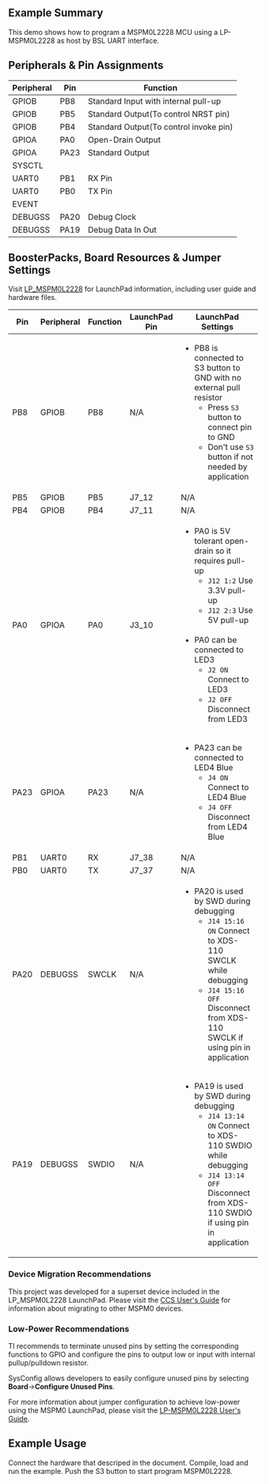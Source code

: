## Example Summary

This demo shows how to program a MSPM0L2228 MCU using a LP-MSPM0L2228 as host by BSL UART interface.

## Peripherals & Pin Assignments

| Peripheral | Pin | Function |
| --- | --- | --- |
| GPIOB | PB8 | Standard Input with internal pull-up |
| GPIOB | PB5 | Standard Output(To control NRST pin) |
| GPIOB | PB4 | Standard Output(To control invoke pin) |
| GPIOA | PA0 | Open-Drain Output |
| GPIOA | PA23 | Standard Output |
| SYSCTL |  |  |
| UART0 | PB1 | RX Pin |
| UART0 | PB0 | TX Pin |
| EVENT |  |  |
| DEBUGSS | PA20 | Debug Clock |
| DEBUGSS | PA19 | Debug Data In Out |

## BoosterPacks, Board Resources & Jumper Settings

Visit [LP_MSPM0L2228](https://www.ti.com/tool/LP-MSPM0L2228) for LaunchPad information, including user guide and hardware files.

| Pin | Peripheral | Function | LaunchPad Pin | LaunchPad Settings |
| --- | --- | --- | --- | --- |
| PB8 | GPIOB | PB8 | N/A | <ul><li>PB8 is connected to S3 button to GND with no external pull resistor<br><ul><li>Press `S3` button to connect pin to GND<br><li>Don't use `S3` button if not needed by application</ul></ul> |
| PB5 | GPIOB | PB5 | J7_12 | N/A |
| PB4 | GPIOB | PB4 | J7_11 | N/A |
| PA0 | GPIOA | PA0 | J3_10 | <ul><li>PA0 is 5V tolerant open-drain so it requires pull-up<br><ul><li>`J12 1:2` Use 3.3V pull-up<br><li>`J12 2:3` Use 5V pull-up</ul><br><li>PA0 can be connected to LED3<br><ul><li>`J2 ON` Connect to LED3<br><li>`J2 OFF` Disconnect from LED3</ul></ul> |
| PA23 | GPIOA | PA23 | N/A | <ul><li>PA23 can be connected to LED4 Blue<br><ul><li>`J4 ON` Connect to LED4 Blue<br><li>`J4 OFF` Disconnect from LED4 Blue</ul></ul> |
| PB1 | UART0 | RX | J7_38 | N/A |
| PB0 | UART0 | TX | J7_37 | N/A |
| PA20 | DEBUGSS | SWCLK | N/A | <ul><li>PA20 is used by SWD during debugging<br><ul><li>`J14 15:16 ON` Connect to XDS-110 SWCLK while debugging<br><li>`J14 15:16 OFF` Disconnect from XDS-110 SWCLK if using pin in application</ul></ul> |
| PA19 | DEBUGSS | SWDIO | N/A | <ul><li>PA19 is used by SWD during debugging<br><ul><li>`J14 13:14 ON` Connect to XDS-110 SWDIO while debugging<br><li>`J14 13:14 OFF` Disconnect from XDS-110 SWDIO if using pin in application</ul></ul> |

### Device Migration Recommendations
This project was developed for a superset device included in the LP_MSPM0L2228 LaunchPad. Please
visit the [CCS User's Guide](https://software-dl.ti.com/msp430/esd/MSPM0-SDK/latest/docs/english/tools/ccs_ide_guide/doc_guide/doc_guide-srcs/ccs_ide_guide.html#sysconfig-project-migration)
for information about migrating to other MSPM0 devices.

### Low-Power Recommendations
TI recommends to terminate unused pins by setting the corresponding functions to
GPIO and configure the pins to output low or input with internal
pullup/pulldown resistor.

SysConfig allows developers to easily configure unused pins by selecting **Board**→**Configure Unused Pins**.

For more information about jumper configuration to achieve low-power using the
MSPM0 LaunchPad, please visit the [LP-MSPM0L2228 User's Guide](https://www.ti.com/lit/slau928).

## Example Usage

Connect the hardware that descriped in the document. Compile, load and run the example.
Push the S3 button to start program MSPM0L2228.
